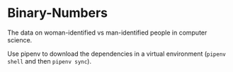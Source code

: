 # Binary-Numbers
The data on woman-identified vs man-identified people in computer science.

Use pipenv to download the dependencies in a virtual environment (`pipenv shell` and then `pipenv sync`).
